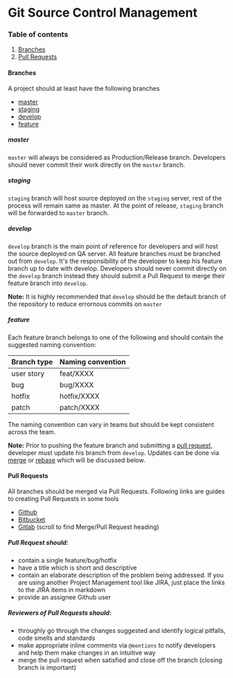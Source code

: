 # Git Source Control Management

### Table of contents
1.	[Branches](#branches)
2.	[Pull Requests](#pull-requests)

#### Branches
A project should at least have the following branches
- [master](#master)
- [staging](#staging)
- [develop](#develop)
- [feature](#feature)


##### master
`master` will always be considered as Production/Release branch. Developers should never commit their work directly on the `master` branch.

##### staging
`staging` branch will host source deployed on the `staging` server, rest of the process will remain same as master. At the point of release, `staging` branch will be forwarded to `master` branch.

##### develop
`develop` branch is the main point of reference for developers and will host the source deployed on QA server. All feature branches must be branched out from `develop`. It's the responsibility of the developer to keep his feature branch up to date with develop. Developers should never commit directly on the `develop` branch instead they should submit a Pull Request to merge their feature branch into `develop`.

**Note:** It is highly recommended that `develop` should be the default branch of the repository to reduce errornous commits on `master`

##### feature
Each feature branch belongs to one of the following and should contain the suggested naming convention:

| Branch type  | Naming convention |
| ------------- | ------------- |
| user story  | feat/XXXX  |
| bug  | bug/XXXX  |
| hotfix  | hotfix/XXXX  |
| patch  | patch/XXXX  |

The naming convention can vary in teams but should be kept consistent across the team. 

**Note:** Prior to pushing the feature branch and submitting a [pull request](https://help.github.com/articles/using-pull-requests/), developer must update his branch from `develop`. Updates can be done via [merge](#merge) or [rebase](#rebase) which will be discussed below.

#### Pull Requests
All branches should be merged via Pull Requests. Following links are guides to creating Pull Requests in some tools
- [Github](https://help.github.com/articles/using-pull-requests/) 
- [Bitbucket](https://www.atlassian.com/git/tutorials/making-a-pull-request/)
- [Gitlab](https://about.gitlab.com/2014/09/29/gitlab-flow/) (scroll to find Merge/Pull Request heading)

##### Pull Request should:
- contain a single feature/bug/hotfix
- have a title which is short and descriptive
- contain an elaborate description of the problem being addressed. If you are using another Project Management tool like JIRA, just place the links to the JIRA items in markdown
- provide an assignee Github user

##### Reviewers of Pull Requests should:
- throughly go through the changes suggested and identify logical pitfalls, code smells and standards
- make appropriate inline comments via `@mentions` to notify developers and help them make changes in an intuitive way
- merge the pull request when satisfied and close off the branch (closing branch is important)

